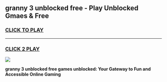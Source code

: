 
## granny 3 unblocked free - Play Unblocked Gmaes & Free
<h3>
<a href="https://news.freeplayer.one?title=granny_3_unblocked_free&ref=16F">CLICK TO PLAY</a></h3>
<hr>

<h3>
<a href="https://news.freeplayer.one?title=granny_3_unblocked_free&ref=16F">CLICK 2 PLAY</a>
  
</h3>

<a href="https://news.freeplayer.one?title=granny_3_unblocked_free&ref=16F/"><img src="https://clearcache.store/games.png"></a>


**granny 3 unblocked free games unblocked: Your Gateway to Fun and Accessible Online Gaming**
